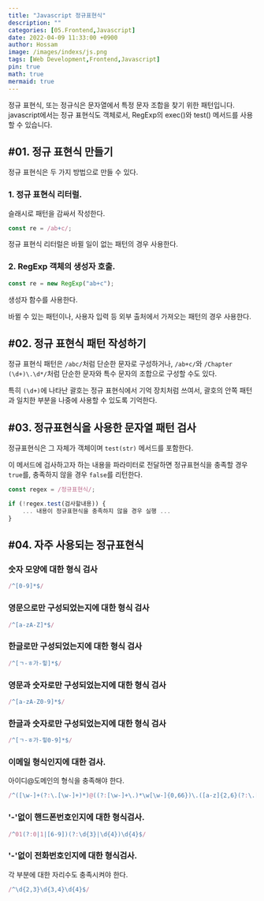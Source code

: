 ```yaml
---
title: "Javascript 정규표현식"
description: ""
categories: [05.Frontend,Javascript]
date: 2022-04-09 11:33:00 +0900
author: Hossam
image: /images/indexs/js.png
tags: [Web Development,Frontend,Javascript]
pin: true
math: true
mermaid: true
---
```


정규 표현식, 또는 정규식은 문자열에서 특정 문자 조합을 찾기 위한 패턴입니다. javascript에서는 정규 표현식도 객체로서, RegExp의 exec()와 test() 메서드를 사용할 수 있습니다.



## #01. 정규 표현식 만들기

정규 표현식은 두 가지 방법으로 만들 수 있다.

### 1. 정규 표현식 리터럴.

슬래시로 패턴을 감싸서 작성한다.

```js
const re = /ab+c/;
```

정규 표현식 리터럴은 바뀔 일이 없는 패턴의 경우 사용한다.

### 2. RegExp 객체의 생성자 호출.

```js
const re = new RegExp("ab+c");
```

생성자 함수를 사용한다.

바뀔 수 있는 패턴이나, 사용자 입력 등 외부 출처에서 가져오는 패턴의 경우 사용한다.

## #02. 정규 표현식 패턴 작성하기

정규 표현식 패턴은 `/abc/`처럼 단순한 문자로 구성하거나, `/ab+c/`와 `/Chapter (\d+)\.\d*/`처럼 단순한 문자와 특수 문자의 조합으로 구성할 수도 있다.

특히 `(\d+)`에 나타난 괄호는 정규 표현식에서 기억 장치처럼 쓰여서, 괄호의 안쪽 패턴과 일치한 부분을 나중에 사용할 수 있도록 기억한다.

## #03. 정규표현식을 사용한 문자열 패턴 검사

정규표현식은 그 자체가 객체이며 `test(str)` 메서드를 포함한다.

이 메서드에 검사하고자 하는 내용을 파라미터로 전달하면 정규표현식을 충족할 경우 `true`를, 충족하지 않을 경우 `false`를 리턴한다.

```js
const regex = /정규표현식/;

if (!regex.test(검사할내용)) {
    ... 내용이 정규표현식을 충족하지 않을 경우 실행 ...
}
```

## #04. 자주 사용되는 정규표현식

### 숫자 모양에 대한 형식 검사

```js
/^[0-9]*$/
```

### 영문으로만 구성되었는지에 대한 형식 검사

```js
/^[a-zA-Z]*$/
```

### 한글로만 구성되었는지에 대한 형식 검사

```js
/^[ㄱ-ㅎ가-힣]*$/
```

### 영문과 숫자로만 구성되었는지에 대한 형식 검사

```js
/^[a-zA-Z0-9]*$/
```

### 한글과 숫자로만 구성되었는지에 대한 형식 검사

```js
/^[ㄱ-ㅎ가-힣0-9]*$/
```

### 이메일 형식인지에 대한 검사.

아이디@도메인의 형식을 충족해야 한다.

```js
/^([\w-]+(?:\.[\w-]+)*)@((?:[\w-]+\.)*\w[\w-]{0,66})\.([a-z]{2,6}(?:\.[a-z]{2})?)$/i
```

### '-'없이 핸드폰번호인지에 대한 형식검사.

```js
/^01(?:0|1|[6-9])(?:\d{3}|\d{4})\d{4}$/
```

### '-'없이 전화번호인지에 대한 형식검사.

각 부분에 대한 자리수도 충족시켜야 한다.

```js
/^\d{2,3}\d{3,4}\d{4}$/
```